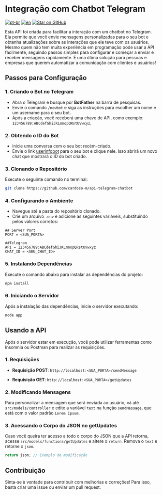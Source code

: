 # Integração com Chatbot Telegram
[![pt-br](https://img.shields.io/badge/language-pt--br-green.svg)](https://github.com/cardoso-m/api-telegram-chatbot/blob/main/README.pt-br.md)
[![en](https://img.shields.io/badge/language-en-orange.svg)](https://github.com/cardoso-m/api-telegram-chatbot/blob/main/README.md)
[![Star on GitHub](https://img.shields.io/github/stars/kauemurakami/go-snippets.svg?style=flat&logo=github&colorB=deeppink&label=stars)](https://github.com/cardoso-m/api-telegram-chatbot)

Esta API foi criada para facilitar a interação com um chatbot no Telegram. Ela permite que você envie mensagens personalizadas para o seu bot e obtenha atualizações sobre as interações que ele teve com os usuários. Mesmo quem não tem muita experiência em programação pode usar a API facilmente, seguindo passos simples para configurar e começar a enviar e receber mensagens rapidamente. É uma ótima solução para pessoas e empresas que querem automatizar a comunicação com clientes e usuários!

## Passos para Configuração

### 1. Criando o Bot no Telegram

- Abra o Telegram e busque por **BotFather** na barra de pesquisas.
- Envie o comando `/newbot` e siga as instruções para escolher um nome e um username para o seu bot.
- Após a criação, você receberá uma chave de API, como exemplo: `123456789:ABCdefGhiJKLmnopQRstUVwxyz`.

### 2. Obtendo o ID do Bot

- Inicie uma conversa com o seu bot recém-criado.
- Envie o link [userinfobot](https://t.me/userinfobot) para o seu bot e clique nele. Isso abrirá um novo chat que mostrará o ID do bot criado.

### 3. Clonando o Repositório

Execute o seguinte comando no terminal:

```bash
git clone https://github.com/cardoso-m/api-telegram-chatbot
```

### 4. Configurando o Ambiente

- Navegue até a pasta do repositório clonado.
- Crie um arquivo `.env` e adicione as seguintes variáveis, substituindo pelos valores corretos:

```plaintext
## Server Port
PORT = <SUA_PORTA>

##Telegram
API = 123456789:ABCdefGhiJKLmnopQRstUVwxyz
CHAT_ID = <SEU_CHAT_ID>
```

### 5. Instalando Dependências

Execute o comando abaixo para instalar as dependências do projeto:

```bash
npm install
```

### 6. Iniciando o Servidor

Após a instalação das dependências, inicie o servidor executando:

```bash
node app
```

## Usando a API

Após o servidor estar em execução, você pode utilizar ferramentas como Insomnia ou Postman para realizar as requisições.

### 1. Requisições

- **Requisição POST**: `http://localhost:<SUA_PORTA>/sendMessage`
  
- **Requisição GET**: `http://localhost:<SUA_PORTA>/getUpdates`

### 2. Modificando Mensagens

Para personalizar a mensagem que será enviada ao usuário, vá até `src/models/controller` e edite a variável `text` na função `sendMessage`, que está com o valor padrão `Lorem Ipsum`.

### 3. Acessando o Corpo do JSON no getUpdates

Caso você queira ter acesso a todo o corpo do JSON que a API retorna, acesse `src/models/functions/getUpdates` e altere o `return`. Remova o `text` e retorne o `json`.

```javascript
return json; // Exemplo de modificação
```

## Contribuição

Sinta-se à vontade para contribuir com melhorias e correções! Para isso, basta criar uma issue ou enviar um pull request.
